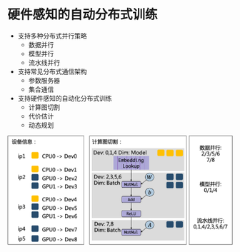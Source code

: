 硬件感知的自动分布式训练
=====================

- 支持多种分布式并行策略
	- 数据并行
	-  模型并行
	-  流水线并行
- 支持常见分布式通信架构
	- 参数服务器
	- 集合通信
- 支持硬件感知的自动化分布式训练
	- 计算图切割
	- 代价估计
	- 动态规划

![](parallel.png)